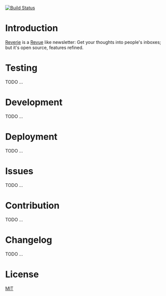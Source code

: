 [![Build Status](https://travis-ci.org/getreverie/getreverie.svg?branch=master)](https://travis-ci.org/getreverie/getreverie)

Introduction
========

[Reverie](https://getreverie.com/) is a [Revue](https://www.getrevue.co/) like newsletter: Get your thoughts into people's inboxes; but it's open source, features refined.

Testing
========

TODO ...

Development
========

TODO ...

Deployment
========

TODO ...

Issues
========

TODO ...

Contribution
========

TODO ...

Changelog
========

TODO ...

License
========
[MIT](LICENSE)
